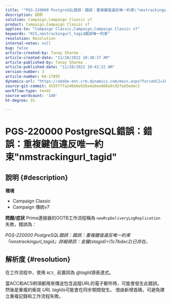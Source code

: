 ```yaml
---
title: '"PGS-220000 PostgreSQL錯誤：錯誤：重複鍵值違反唯一約束\"nmstrackingurl_tagid"\"'
description: 說明
solution: Campaign,Campaign Classic v7
product: Campaign,Campaign Classic v7
applies-to: "Campaign Classic,Campaign,Campaign Classic v7"
keywords: "KCS,nmstrackingurl_tagid錯誤唯一約束"
resolution: Resolution
internal-notes: null
bug: false
article-created-by: Tanay Sharma .
article-created-date: "11/28/2022 10:30:17 AM"
article-published-by: Tanay Sharma .
article-published-date: "11/28/2022 10:42:22 AM"
version-number: 3
article-number: KA-17895
dynamics-url: "https://adobe-ent.crm.dynamics.com/main.aspx?forceUCI=1&pagetype=entityrecord&etn=knowledgearticle&id=71f5a1a5-076f-ed11-9562-6045bd006239"
source-git-commit: 4555f7fa246b6e928a4a6ee808a9c92fad5edec3
workflow-type: tm+mt
source-wordcount: '140'
ht-degree: 5%

---
```


# PGS-220000 PostgreSQL錯誤：錯誤：重複鍵值違反唯一約束&quot;nmstrackingurl_tagid&quot;

## 說明 {#description}

<b>環境</b>
- Campaign Classic
- Campaign 傳統v7



<b>問題/症狀</b>
Prime連接器的OOTB工作流程稱為 `newRcpDeliveryLogReplication` 失敗，錯誤為：

*PGS-220000 PostgreSQL錯誤：錯誤：重複鍵值違反唯一約束「nmstrackingurl_tagid」詳細資訊：金鑰(stagid)=(1c7bdec2)已存在。*


## 解析度 {#resolution}


在工作流程中，使用 `ACS_` 前置詞為 *@tagId*&#x200B;源表達式。

當ACC和ACS例項都用來傳送包含追蹤URL的電子郵件時，可能會發生此錯誤。 然後是重複的衝突 *URL* *tagIds*&#x200B;可能會在同步期間發生。 借由新增首碼，可避免建立重複記錄和工作流程失敗。
